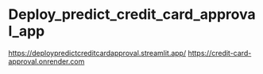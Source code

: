 # Deploy_predict_credit_card_approval_app
https://deploypredictcreditcardapproval.streamlit.app/
https://credit-card-approval.onrender.com
